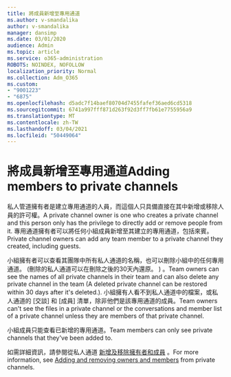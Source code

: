```yaml
---
title: 將成員新增至專用通道
ms.author: v-smandalika
author: v-smandalika
manager: dansimp
ms.date: 03/01/2020
audience: Admin
ms.topic: article
ms.service: o365-administration
ROBOTS: NOINDEX, NOFOLLOW
localization_priority: Normal
ms.collection: Adm_O365
ms.custom:
- "9001223"
- "6875"
ms.openlocfilehash: d5adc7f14baef80704d7455fafef36aed6cd5318
ms.sourcegitcommit: 6741a997fff871d263f92d3ff7fb61e7755956a9
ms.translationtype: MT
ms.contentlocale: zh-TW
ms.lasthandoff: 03/04/2021
ms.locfileid: "50449064"
---
```

# <a name="adding-members-to-private-channels"></a><span data-ttu-id="a977d-102">將成員新增至專用通道</span><span class="sxs-lookup"><span data-stu-id="a977d-102">Adding members to private channels</span></span>

<span data-ttu-id="a977d-103">私人管道擁有者是建立專用通道的人員，而這個人只具備直接在其中新增或移除人員的許可權。</span><span class="sxs-lookup"><span data-stu-id="a977d-103">A private channel owner is one who creates a private channel and this person only has the privilege to directly add or remove people from it.</span></span> <span data-ttu-id="a977d-104">專用通道擁有者可以將任何小組成員新增至其建立的專用通道，包括來賓。</span><span class="sxs-lookup"><span data-stu-id="a977d-104">Private channel owners can add any team member to a private channel they created, including guests.</span></span>

<span data-ttu-id="a977d-105">小組擁有者可以查看其團隊中所有私人通道的名稱，也可以刪除小組中的任何專用通道。 (刪除的私人通道可以在刪除之後的30天內還原。 ) 。</span><span class="sxs-lookup"><span data-stu-id="a977d-105">Team owners can see the names of all private channels in their team and can also delete any private channel in the team (A deleted private channel can be restored within 30 days after it's deleted.).</span></span> <span data-ttu-id="a977d-106">小組擁有人看不到私人通道中的檔案，或私人通道的 [交談] 和 [成員] 清單，除非他們是該專用通道的成員。</span><span class="sxs-lookup"><span data-stu-id="a977d-106">Team owners can't see the files in a private channel or the conversations and member list of a private channel unless they are members of that private channel.</span></span>

<span data-ttu-id="a977d-107">小組成員只能查看已新增的專用通道。</span><span class="sxs-lookup"><span data-stu-id="a977d-107">Team members can only see private channels that they've been added to.</span></span>

<span data-ttu-id="a977d-108">如需詳細資訊，請參閱從私人通道 [新增及移除擁有者和成員](https://docs.microsoft.com/MicrosoftTeams/private-channels#adding-and-removing-owners-and-members) 。</span><span class="sxs-lookup"><span data-stu-id="a977d-108">For more information, see [Adding and removing owners and members](https://docs.microsoft.com/MicrosoftTeams/private-channels#adding-and-removing-owners-and-members) from private channels.</span></span>
